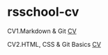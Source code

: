 # rsschool-cv

CV1.Markdown & Git [CV](https://markus-sm.github.io/rsschool-cv/cv)

CV2.HTML, CSS & Git Basics [CV](https://markus-sm.github.io/rsschool-cv/)